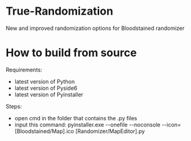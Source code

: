 # True-Randomization

New and improved randomization options for Bloodstained randomizer

# How to build from source

Requirements:
* latest version of Python
* latest version of Pyside6
* latest version of Pyinstaller

Steps:
* open cmd in the folder that contains the .py files
* input this command: pyinstaller.exe --onefile --noconsole --icon=[Bloodstained/Map].ico [Randomizer/MapEditor].py
